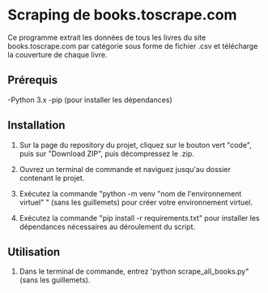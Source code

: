 # Scraping de books.toscrape.com

Ce programme extrait les données de tous les livres du site books.toscrape.com par catégorie sous forme de fichier .csv et télécharge la couverture de chaque livre.

## Prérequis

-Python 3.x
-pip (pour installer les dépendances)

## Installation

1. Sur la page du repository du projet, cliquez sur le bouton vert "code", puis sur "Download ZIP", puis décompressez le .zip.

2. Ouvrez un terminal de commande et naviguez jusqu'au dossier contenant le projet.

3. Exécutez la commande "python -m venv "nom de l'environnement virtuel" " (sans les guillemets) pour créer votre environnement virtuel.

4. Exécutez la commande "pip install -r requirements.txt" pour installer les dépendances nécessaires au déroulement du script.



## Utilisation

1. Dans le terminal de commande, entrez 'python scrape_all_books.py" (sans les guillemets).

